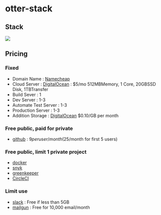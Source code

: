 # otter-stack

## Stack
![](https://github.com/otterhq/otter-stack/blob/master/img/otter-stack-v1.1.0.png)

## Pricing

### Fixed
* Domain Name : [Namecheap](https://www.namecheap.com/?aff=99054)
* Cloud Server : [DigitalOcean](https://www.digitalocean.com/?refcode=6dcfcc2a3392) : $5/mo 512MBMemory, 1 Core, 20GBSSD Disk, 1TBTransfer
 * Build Sever : 1
 * Dev Server : 1-3
 * Automate Test Server : 1-3
 * Production Server : 1-3
* Addition Storage : [DigitalOcean](https://www.digitalocean.com/?refcode=6dcfcc2a3392) $0.10/GB per month

### Free public, paid for private
* [github](https://github.com/pricing) : $9 per user/month ($25/month for first 5 users)

### Free public, limit 1 private project
* [docker](https://www.docker.com/pricing#/pricing_cloud)
* [snyk](https://snyk.io/pricing)
* [greenkeeper](https://greenkeeper.io/#pricing)
* [CircleCI](https://circleci.com/pricing/#build-linux)

### Limit use
* [slack](https://slack.com/pricing) : Free if less than 5GB
* [mailgun](https://www.mailgun.com/pricing) : Free for 10,000 email/month
